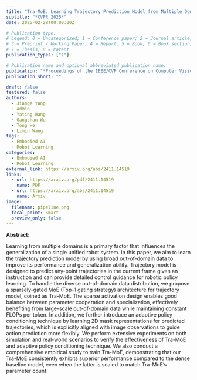 ```yaml
---
title: "Tra-MoE: Learning Trajectory Prediction Model from Multiple Domains for Adaptive Policy Conditioning"
subtitle: "*CVPR 2025*"
date: 2025-02-28T00:00:00Z

# Publication type.
# Legend: 0 = Uncategorized; 1 = Conference paper; 2 = Journal article;
# 3 = Preprint / Working Paper; 4 = Report; 5 = Book; 6 = Book section;
# 7 = Thesis; 8 = Patent
publication_types: ["1"]

# Publication name and optional abbreviated publication name.
publication: "*Proceedings of the IEEE/CVF Conference on Computer Vision and Pattern Recognition (CVPR), 2025.*"
publication_short: ""

draft: false
featured: false
authors:
  - Jiange Yang
  - admin
  - Yating Wang
  - Gangshan Wu
  - Tong He
  - Limin Wang
tags:
  - Embodied AI
  - Robot Learning
categories:
  - Embodied AI
  - Robot Learning
external_link: https://arxiv.org/abs/2411.14519
links:
  - url: https://arxiv.org/pdf/2411.14519
    name: PDF
  - url: https://arxiv.org/abs/2411.14519
    name: Arxiv
image:
  filename: pipeline.png
  focal_point: Smart
  preview_only: false
---
```


**Abstract:**

Learning from multiple domains is a primary factor that influences the generalization of a single unified robot system. In this paper, we aim to learn the trajectory prediction model by using broad out-of-domain data to improve its performance and generalization ability. Trajectory model is designed to predict any-point trajectories in the current frame given an instruction and can provide detailed control guidance for robotic policy learning. To handle the diverse out-of-domain data distribution, we propose a sparsely-gated MoE (Top-1 gating strategy) architecture for trajectory model, coined as Tra-MoE. The sparse activation design enables good balance between parameter cooperation and specialization, effectively benefiting from large-scale out-of-domain data while maintaining constant FLOPs per token. In addition, we further introduce an adaptive policy conditioning technique by learning 2D mask representations for predicted
trajectories, which is explicitly aligned with image observations to guide action prediction more flexibly. We perform extensive experiments on both simulation and real-world scenarios to verify the effectiveness of Tra-MoE and adaptive policy conditioning technique. We also conduct a comprehensive empirical study to train Tra-MoE, demonstrating that our Tra-MoE consistently exhibits superior performance compared to the dense baseline model, even when the latter is scaled to match Tra-MoE’s parameter count.